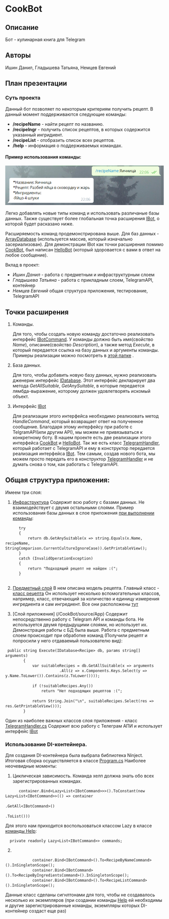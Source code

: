 # CookBot
## Описание
  Бот - кулинарная книга для Telegram
## Авторы
   Ишин Данил, Гладышева Татьяна, Немцев Евгений
## План презентации
### Суть проекта
Данный бот позволяет по некоторым критериям получить рецепт. В данный момент поддерживаются следующие команды:
* **/recipeName** - найти рецепт по названию.
* **/recipeIngr** - получить список рецептов, в которых содержится указанный ингридиент.
* **/recipeList** - отобразить список всех рецептов.
* **/help** - информация о поддерживаемых командах.

#### Пример использования команды:
![Example](Example.PNG)

Легко добавлять новые типы команд и использовать различаные базы данных. Также существует более глобальная точка расширения [IBot](/CookBot/source/App/IBot.cs), о которой будет расказано ниже.

Расширяемость команд продемонстрирована выше. Для баз данных - [ArrayDatabase](/CookBot/source/Infrastructure/Databases/ArrayDatabase.cs) (используется массив, который изначально засериализован). Для демонстрации IBot как точки расширения помимо [CookBot](/CookBot/source/App/CookBot.cs), был написан [HelloBot](/CookBot/source/App/HelloBot.cs) (который здоровается с вами в ответ на любое сообщение).

Вклад в проект:
* *Ишин Данил* - работа с предметным и инфраструктурным слоем
* *Гладышева Татьяна* - работа с прикладным слоем, TelegramAPI, контейнер
* *Немцев Евгений* общая структура приложения, тестирование, TelegramAPI

## Точки расширения
1. Команды.

    Для того, чтобы создать новую команду достаточно реализовать интерфейс [IBotCommand](CookBot/source/App/Commands/IBotCommand.cs). У команды должно быть имя(свойство *Name*), описание(свойство *Description*), а также метод *Execute*, в который передается ссылка на базу данных и аргументы команды. Примеры реализации можно посмотреть в [этой папке](/CookBot/source/App/Commands) .
    
2. База данных.

    Для того, чтобы добавить новую базу данных, нужно реализовать дженерик интерфейс [IDatabase](/CookBot/source/Infrastructure/Databases/IDatabase.cs). Этот интерфейс декларирует два метода *GetAllSuitable*, *GetAnySuitable*, в которые передается лямбда-выражение, которому должен удовлетворять искомый объект.

3. Интерфейс [IBot](/CookBot/source/App/IBot.cs)

    Для реализации этого интерфейса необходимо реализовать метод *HandleCommand*, который возвращает ответ на полученное сообщение. Благодаря этому интерфейсу при работе с TelgramAPI(или другим API), мы можем не привязываться к конкретному боту. В нашем проекте есть две реализации этого интерфейса [CookBot](/CookBot/source/App/CookBot.cs) и [HelloBot](/CookBot/source/App/HelloBot.cs). Так же есть класс [TelegramHandler](/CookBot/source/App/TelegramHandler.cs), который работает с TelegramAPI и ему в конструктор передается реализация интерфейса [IBot](/CookBot/source/App/IBot.cs). Тем самым, создав нового бота, мы можем просто передать его в конструктор [TelegramHandler](/CookBot/source/App/TelegramHandler.cs) и не думать снова о том, как работать с TelegramAPI.

## Общая структура приложения:
Имеем три слоя:

1. [Инфраструктура](/CookBot/source/Infrastructure)
  Содержит всю работу с базами данных. Не взаимодействует с двумя остальными слоями.
Пример использования базы данных в слое приложения [при выполнении команды](/CookBot/source/App/Commands/RecipeByNameCommand.cs):
```
      try
      {
          return db.GetAnySuitable(x => string.Equals(x.Name, recipeName,       StringComparison.CurrentCultureIgnoreCase)).GetPrintableView();
      }
      catch (InvalidOperationException)
      {
          return "Подходящий рецепт не найден :(";
      }
    
```
2. [Предметный слой](/CookBot/source/Domain)
  В нем описана модель рецепта.
Главный класс - [класс рецепта](/CookBot/source/Domain/Model/Recipe.cs)
Он использует несколько вспомогательных классов, например, класс, отвечающий за количество и единицу измерения ингредиента и сам ингредиент. Все они расположены [тут](/CookBot/source/Domain/Model)

3. [Слой приложения] (/CookBot/source/App)
  Содержит непосредственно работу с Telegram API и команды бота. Не используется двумя предыдущими слоями, но использует их. Демонстрация работы с БД была выше. Работа с предметным слоем происходит при обработке команд (Получили рецепт и попросили у него отдаваемый пользователю вид):
```
 public string Execute(IDatabase<Recipe> db, params string[] arguments)
        {
            var suitableRecipes = db.GetAllSuitable(x => arguments
                        .All(z => x.Components.Keys.Select(y => y.Name.ToLower()).Contains(z.ToLower())));

            if (!suitableRecipes.Any())
                return "Нет подходящих рецептов :(";

            return String.Join("\n", suitableRecipes.Select(res => res.GetPrintableView()));
        }
```
Один из наиболее важных классов слоя приложения - класс [TelegramHandler.cs](/CookBot/source/App/TelegramHandler.cs)
Содержит всю работу с Телеграм АПИ и использует интерфейс [IBot](/CookBot/source/App/IBot.cs)

### Использование DI-контейнера.
Для создания DI-контейнера была выбрала библиотека Ninject. Итоговая сборка осуществляется в классе [Program.cs](/CookBot/source/Program.cs)
Наиболее неочевидные моменты:
1. Циклическая зависимость. Команда хелп должна знать обо всех зарегистрированных командах.
```
      container.Bind<Lazy<List<IBotCommand>>>().ToConstant(new Lazy<List<IBotCommand>>(() => container
                                                                           .GetAll<IBotCommand>()
                                                                           .ToList()))
```
Для этого нам приходится воспользоваться классом Lazy<T> в классе [команды Help](/CookBot/source/App/Commands/HelpCommand.cs):

```
  private readonly Lazy<List<IBotCommand>> commands;
```

2.
```
            container.Bind<IBotCommand>().To<RecipeByNameCommand>().InSingletonScope();
            container.Bind<IBotCommand>().To<RecipeByIngredientsCommand>().InSingletonScope();
            container.Bind<IBotCommand>().To<RecipeListCommand>().InSingletonScope();
```
Данные класс сделаны сигнлтонами для того, чтобы не создавалось несколько их экземпляров (при создании команды [Help](/CookBot/source/App/Commands/HelpCommand.cs) ей необходимы и другие зарегистрированные команды, экземпляры которых DI-контейнер создаст еще раз)


